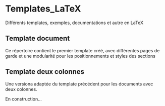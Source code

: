 # Templates_LaTeX
Différents templates, exemples, documentations et autre en LaTeX

## Template document
Ce répertoire contient le premier template créé, avec différentes pages de garde et une modularité pour les positionnements et styles des sections

## Template deux colonnes
Une versiona adaptée du template précédent pour les documents avec deux colonnes.

En construction...
